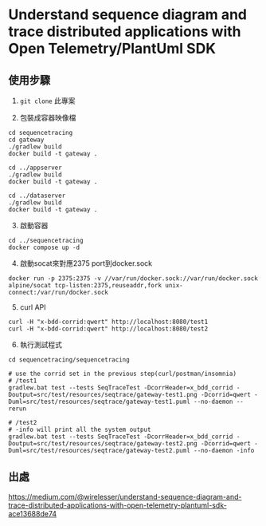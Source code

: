 # Understand sequence diagram and trace distributed applications with Open Telemetry/PlantUml SDK

## 使用步驟

1. `git clone` 此專案

2. 包裝成容器映像檔

```
cd sequencetracing
cd gateway 
./gradlew build
docker build -t gateway .

cd ../appserver
./gradlew build
docker build -t gateway .

cd ../dataserver
./gradlew build
docker build -t gateway .
```

3. 啟動容器
```
cd ../sequencetracing
docker compose up -d
```

4. 啟動socat來對應2375 port到docker.sock

`docker run -p 2375:2375 -v //var/run/docker.sock://var/run/docker.sock alpine/socat tcp-listen:2375,reuseaddr,fork unix-connect:/var/run/docker.sock`

5. curl API

```
curl -H "x-bdd-corrid:qwert" http://localhost:8080/test1
curl -H "x-bdd-corrid:qwert" http://localhost:8080/test2
```

6. 執行測試程式

```
cd sequencetracing/sequencetracing

# use the corrid set in the previous step(curl/postman/insomnia)
# /test1
gradlew.bat test --tests SeqTraceTest -DcorrHeader=x_bdd_corrid -Doutput=src/test/resources/seqtrace/gateway-test1.png -Dcorrid=qwert -Duml=src/test/resources/seqtrace/gateway-test1.puml --no-daemon --rerun

# /test2
# -info will print all the system output
gradlew.bat test --tests SeqTraceTest -DcorrHeader=x_bdd_corrid -Doutput=src/test/resources/seqtrace/gateway-test2.png -Dcorrid=qwert -Duml=src/test/resources/seqtrace/gateway-test2.puml --no-daemon -info
```

## 出處
https://medium.com/@wirelesser/understand-sequence-diagram-and-trace-distributed-applications-with-open-telemetry-plantuml-sdk-ace13688de74


